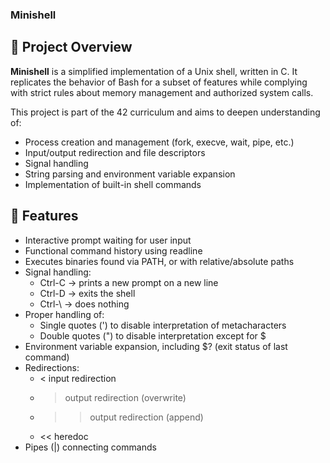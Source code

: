 ### Minishell  

## 📌 **Project Overview**  

**Minishell** is a simplified implementation of a Unix shell, written in C.
It replicates the behavior of Bash for a subset of features while complying with strict rules about memory management and authorized system calls.  

This project is part of the 42 curriculum and aims to deepen understanding of:  

- Process creation and management (fork, execve, wait, pipe, etc.)
- Input/output redirection and file descriptors
- Signal handling
- String parsing and environment variable expansion
- Implementation of built-in shell commands

## 🚀 **Features**  

- Interactive prompt waiting for user input
- Functional command history using readline
- Executes binaries found via PATH, or with relative/absolute paths
- Signal handling:
    - Ctrl-C → prints a new prompt on a new line
    - Ctrl-D → exits the shell
    - Ctrl-\ → does nothing
- Proper handling of:
    - Single quotes (') to disable interpretation of metacharacters
    - Double quotes (") to disable interpretation except for $
- Environment variable expansion, including $? (exit status of last command)
- Redirections:
    - < input redirection
    - > output redirection (overwrite)
    - >> output redirection (append)
    - << heredoc
- Pipes (|) connecting commands  
